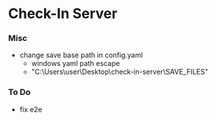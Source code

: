 # Check-In Server

### Misc

- change save base path in config.yaml
	- windows yaml path escape
	- "C:\\Users\\user\\Desktop\\check-in-server\\SAVE_FILES"

### To Do

- fix e2e